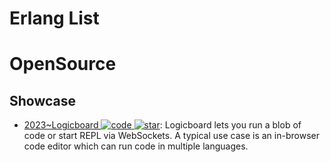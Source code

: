 # Erlang List

# OpenSource

## Showcase

- [2023~Logicboard ![code](https://ng-tech.icu/assets/code.svg) ![star](https://img.shields.io/github/stars/logicboard/logicboard)](https://github.com/logicboard/logicboard): Logicboard lets you run a blob of code or start REPL via WebSockets. A typical use case is an in-browser code editor which can run code in multiple languages.
